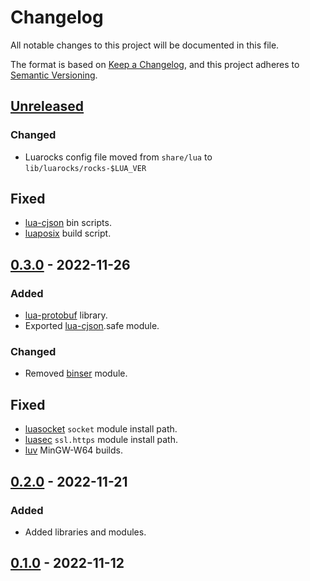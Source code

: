 # Changelog

All notable changes to this project will be documented in this file.

The format is based on [Keep a Changelog](https://keepachangelog.com/en/1.0.0),
and this project adheres to [Semantic Versioning](https://semver.org/spec/v2.0.0.html).

## [Unreleased]

### Changed

- Luarocks config file moved from `share/lua` to `lib/luarocks/rocks-$LUA_VER`

## Fixed

- [lua-cjson](https://github.com/openresty/lua-cjson) bin scripts.
- [luaposix](https://github.com/luaposix/luaposix) build script.

## [0.3.0] - 2022-11-26

### Added

- [lua-protobuf](https://github.com/starwing/lua-protobuf) library.
- Exported [lua-cjson](https://github.com/openresty/lua-cjson).safe module.

### Changed

- Removed [binser](https://github.com/bakpakin/binser) module.

## Fixed

- [luasocket](https://github.com/lunarmodules/luasocket) `socket` module install path.
- [luasec](https://github.com/brunoos/luasec) `ssl.https` module install path.
- [luv](https://github.com/luvit/luv) MinGW-W64 builds.

## [0.2.0] - 2022-11-21

### Added

- Added libraries and modules.

## [0.1.0] - 2022-11-12

[Unreleased]: https://github.com/clitic/lua-batteries/compare/v0.3.0...HEAD
[0.3.0]: https://github.com/clitic/lua-batteries/compare/v0.2.0...v0.3.0
[0.2.0]: https://github.com/clitic/lua-batteries/compare/v0.1.0...v0.2.0
[0.1.0]: https://github.com/clitic/lua-batteries/compare/302985a...v0.1.0
